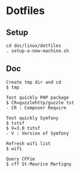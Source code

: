 Dotfiles
========

Setup
-----

```
cd doc/linux/dotfiles
. setup-a-new-machine.sh
```

Doc
---

```
Create tmp dir and cd
$ tmp

Test quickly PHP package
$ CR=guzzlehttp/guzzle tst
- CR : Composer Require

Test quickly Symfony
$ tstsf
$ V=3.0 tstsf
- V : Version of Symfony

Refresh wifi list
$ wifi

Query CFFie
$ cff St-Maurice Martigny
```
